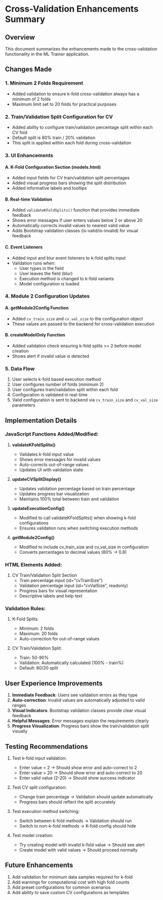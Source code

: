 # Cross-Validation Enhancements Summary

## Overview
This document summarizes the enhancements made to the cross-validation functionality in the ML Trainer application.

## Changes Made

### 1. Minimum 2 Folds Requirement
- Added validation to ensure k-fold cross-validation always has a minimum of 2 folds
- Maximum limit set to 20 folds for practical purposes

### 2. Train/Validation Split Configuration for CV
- Added ability to configure train/validation percentage split within each CV fold
- Default split is 80% train / 20% validation
- This split is applied within each fold during cross-validation

### 3. UI Enhancements

#### A. K-Fold Configuration Section (models.html)
- Added input fields for CV train/validation split percentages
- Added visual progress bars showing the split distribution
- Added informative labels and tooltips

#### B. Real-time Validation
- Added `validateKFoldSplits()` function that provides immediate feedback
- Shows error messages if user enters values below 2 or above 20
- Automatically corrects invalid values to nearest valid value
- Adds Bootstrap validation classes (is-valid/is-invalid) for visual feedback

#### C. Event Listeners
- Added input and blur event listeners to k-fold splits input
- Validation runs when:
  - User types in the field
  - User leaves the field (blur)
  - Execution method is changed to k-fold variants
  - Model configuration is loaded

### 4. Module 2 Configuration Updates

#### A. getModule2Config Function
- Added `cv_train_size` and `cv_val_size` to the configuration object
- These values are passed to the backend for cross-validation execution

#### B. createModelOnly Function
- Added validation check ensuring k-fold splits >= 2 before model creation
- Shows alert if invalid value is detected

### 5. Data Flow
1. User selects k-fold based execution method
2. User configures number of folds (minimum 2)
3. User configures train/validation split within each fold
4. Configuration is validated in real-time
5. Valid configuration is sent to backend via `cv_train_size` and `cv_val_size` parameters

## Implementation Details

### JavaScript Functions Added/Modified:

1. **validateKFoldSplits()**
   - Validates k-fold input value
   - Shows error messages for invalid values
   - Auto-corrects out-of-range values
   - Updates UI with validation state

2. **updateCVSplitDisplay()**
   - Updates validation percentage based on train percentage
   - Updates progress bar visualization
   - Maintains 100% total between train and validation

3. **updateExecutionConfig()**
   - Modified to call validateKFoldSplits() when showing k-fold configurations
   - Ensures validation runs when switching execution methods

4. **getModule2Config()**
   - Modified to include cv_train_size and cv_val_size in configuration
   - Converts percentages to decimal values (80% → 0.8)

### HTML Elements Added:

1. CV Train/Validation Split Section
   - Train percentage input (id="cvTrainSize")
   - Validation percentage input (id="cvValSize", readonly)
   - Progress bars for visual representation
   - Descriptive labels and help text

### Validation Rules:

1. K-Fold Splits:
   - Minimum: 2 folds
   - Maximum: 20 folds
   - Auto-correction for out-of-range values

2. CV Train/Validation Split:
   - Train: 50-90%
   - Validation: Automatically calculated (100% - train%)
   - Default: 80/20 split

## User Experience Improvements

1. **Immediate Feedback**: Users see validation errors as they type
2. **Auto-correction**: Invalid values are automatically adjusted to valid ranges
3. **Visual Indicators**: Bootstrap validation classes provide clear visual feedback
4. **Helpful Messages**: Error messages explain the requirements clearly
5. **Progress Visualization**: Progress bars show the train/validation split visually

## Testing Recommendations

1. Test k-fold input validation:
   - Enter value < 2 → Should show error and auto-correct to 2
   - Enter value > 20 → Should show error and auto-correct to 20
   - Enter valid value (2-20) → Should show success indicator

2. Test CV split configuration:
   - Change train percentage → Validation should update automatically
   - Progress bars should reflect the split accurately

3. Test execution method switching:
   - Switch between k-fold methods → Validation should run
   - Switch to non-k-fold methods → K-fold config should hide

4. Test model creation:
   - Try creating model with invalid k-fold value → Should see alert
   - Create model with valid values → Should proceed normally

## Future Enhancements

1. Add validation for minimum data samples required for k-fold
2. Add warnings for computational cost with high fold counts
3. Add preset configurations for common scenarios
4. Add ability to save custom CV configurations as templates